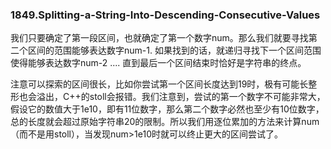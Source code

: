 ### 1849.Splitting-a-String-Into-Descending-Consecutive-Values

我们只要确定了第一段区间，也就确定了第一个数字num。那么我们就要寻找第二个区间的范围能够表达数字num-1. 如果找到的话，就递归寻找下一个区间范围使得能够表达数字num-2 .... 直到最后一个区间结束时恰好是字符串的终点。

注意可以探索的区间很长，比如你尝试第一个区间长度达到19时，极有可能长整形也会溢出，C++的stoll会报错。我们注意到，尝试的第一个数字不可能非常大，假设它的数值大于1e10，即有11位数字，那么第二个数字必然也至少有10位数字，总的长度就会超过原始字符串20的限制。所以我们用逐位累加的方法来计算num（而不是用stoll），当发现num>1e10时就可以终止更大的区间尝试了。
